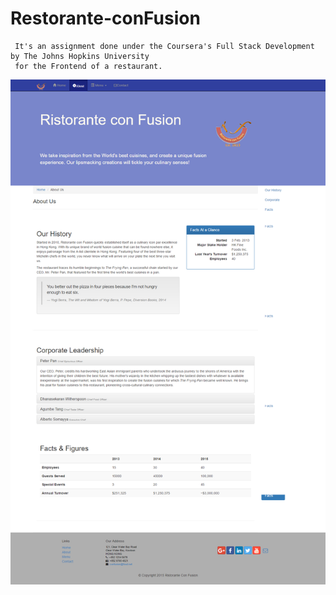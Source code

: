 # Restorante-conFusion
     It's an assignment done under the Coursera's Full Stack Development by The Johns Hopkins University 
     for the Frontend of a restaurant.
   
 ![About us Page](screenshots/about_us.png)
